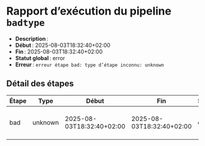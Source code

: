 # Rapport d’exécution du pipeline `badtype`

- **Description** : 
- **Début** : 2025-08-03T18:32:40+02:00
- **Fin** : 2025-08-03T18:32:40+02:00
- **Statut global** : error
- **Erreur** : `erreur étape bad: type d’étape inconnu: unknown`

## Détail des étapes

| Étape | Type | Début | Fin | Statut | Erreur |
|-------|------|-------|-----|--------|--------|
| bad | unknown | 2025-08-03T18:32:40+02:00 | 2025-08-03T18:32:40+02:00 | error | type d’étape inconnu: unknown |
